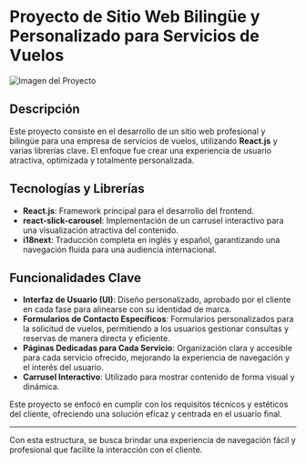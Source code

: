 # Proyecto de Sitio Web Bilingüe y Personalizado para Servicios de Vuelos

![Imagen del Proyecto]([https://example.com/imagen.png](https://bairesflights.com.ar/images/header1.png))

## Descripción

Este proyecto consiste en el desarrollo de un sitio web profesional y bilingüe para una empresa de servicios de vuelos, utilizando **React.js** y varias librerías clave. El enfoque fue crear una experiencia de usuario atractiva, optimizada y totalmente personalizada.

## Tecnologías y Librerías

- **React.js**: Framework principal para el desarrollo del frontend.
- **react-slick-carousel**: Implementación de un carrusel interactivo para una visualización atractiva del contenido.
- **i18next**: Traducción completa en inglés y español, garantizando una navegación fluida para una audiencia internacional.

## Funcionalidades Clave

- **Interfaz de Usuario (UI)**: Diseño personalizado, aprobado por el cliente en cada fase para alinearse con su identidad de marca.
- **Formularios de Contacto Específicos**: Formularios personalizados para la solicitud de vuelos, permitiendo a los usuarios gestionar consultas y reservas de manera directa y eficiente.
- **Páginas Dedicadas para Cada Servicio**: Organización clara y accesible para cada servicio ofrecido, mejorando la experiencia de navegación y el interés del usuario.
- **Carrusel Interactivo**: Utilizado para mostrar contenido de forma visual y dinámica.

Este proyecto se enfocó en cumplir con los requisitos técnicos y estéticos del cliente, ofreciendo una solución eficaz y centrada en el usuario final.

---

Con esta estructura, se busca brindar una experiencia de navegación fácil y profesional que facilite la interacción con el cliente.
